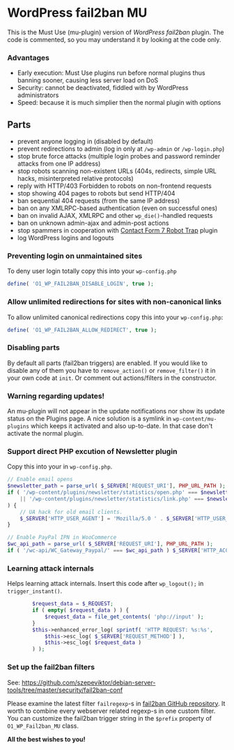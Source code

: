 # WordPress fail2ban MU

This is the Must Use (mu-plugin) version of *WordPress fail2ban* plugin.
The code is commented, so you may understand it by looking at the code only.

### Advantages

- Early execution: Must Use plugins run before normal plugins thus banning sooner, causing less server load on DoS
- Security: cannot be deactivated, fiddled with by WordPress administrators
- Speed: because it is much simplier then the normal plugin with options

## Parts

- prevent anyone logging in (disabled by default)
- prevent redirections to admin (log in only at `/wp-admin` or `/wp-login.php`)
- stop brute force attacks (multiple login probes and password reminder attacks from one IP address)
- stop robots scanning non-existent URLs (404s, redirects, simple URL hacks, misinterpreted relative protocols)
- reply with HTTP/403 Forbidden to robots on non-frontend requests
- stop showing 404 pages to robots but send HTTP/404
- ban sequential 404 requests (from the same IP address)
- ban on any XMLRPC-based authentication (even on successful ones)
- ban on invalid AJAX, XMLRPC and other `wp_die()`-handled requests
- ban on unknown admin-ajax and admin-post actions
- stop spammers in cooperation with [Contact Form 7 Robot Trap](https://github.com/szepeviktor/wordpress-plugin-construction/tree/master/contact-form-7-robot-trap) plugin
- log WordPress logins and logouts

### Preventing login on unmaintained sites

To deny user login totally copy this into your `wp-config.php`

```php
define( 'O1_WP_FAIL2BAN_DISABLE_LOGIN', true );
```

### Allow unlimited redirections for sites with non-canonical links

To allow unlimited canonical redirections copy this into your `wp-config.php`:

```php
define( 'O1_WP_FAIL2BAN_ALLOW_REDIRECT', true );
```

### Disabling parts

By default all parts (fail2ban triggers) are enabled. If you would like to disable any of them
you have to `remove_action()` or `remove_filter()` it in your own code at `init`.
Or comment out actions/filters in the constructor.

### Warning regarding updates!

An mu-plugin will not appear in the update notifications nor show its update status on the Plugins page.
A nice solution is a symlink in `wp-content/mu-plugins` which keeps it activated and also up-to-date.
In that case don't activate the normal plugin.

### Support direct PHP excution of Newsletter plugin

Copy this into your in `wp-config.php`.

```php
// Enable email opens
$newsletter_path = parse_url( $_SERVER['REQUEST_URI'], PHP_URL_PATH );
if ( '/wp-content/plugins/newsletter/statistics/open.php' === $newsletter_path
    || '/wp-content/plugins/newsletter/statistics/link.php' === $newsletter_path
) {
    // UA hack for old email clients.
    $_SERVER['HTTP_USER_AGENT'] = 'Mozilla/5.0 ' . $_SERVER['HTTP_USER_AGENT'];
}

// Enable PayPal IPN in WooCommerce
$wc_api_path = parse_url( $_SERVER['REQUEST_URI'], PHP_URL_PATH );
if ( '/wc-api/WC_Gateway_Paypal/' === $wc_api_path ) $_SERVER['HTTP_ACCEPT'] = '*/*';
```

### Learning attack internals

Helps learning attack internals. Insert this code after `wp_logout();` in `trigger_instant()`.

```php
        $request_data = $_REQUEST;
        if ( empty( $request_data ) ) {
            $request_data = file_get_contents( 'php://input' );
        }
        $this->enhanced_error_log( sprintf( 'HTTP REQUEST: %s:%s',
            $this->esc_log( $_SERVER['REQUEST_METHOD'] ),
            $this->esc_log( $request_data )
        ) );
```

### Set up the fail2ban filters

See: https://github.com/szepeviktor/debian-server-tools/tree/master/security/fail2ban-conf

Please examine the latest filter `failregexp`-s in
[fail2ban GitHub repository](https://github.com/fail2ban/fail2ban/blob/master/config/filter.d).
It worth to combine every webserver related regexp-s in one custom filter.
You can customize the fail2ban trigger string in the `$prefix` property of `O1_WP_Fail2ban_MU` class.

**All the best wishes to you!**
